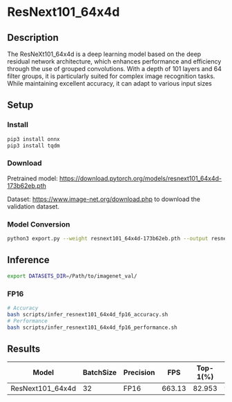 # ResNext101_64x4d

## Description

The ResNeXt101_64x4d is a deep learning model based on the deep residual network architecture, which enhances performance and efficiency through the use of grouped convolutions. With a depth of 101 layers and 64 filter groups, it is particularly suited for complex image recognition tasks. While maintaining excellent accuracy, it can adapt to various input sizes

## Setup

### Install

```bash
pip3 install onnx
pip3 install tqdm
```

### Download

Pretrained model: <https://download.pytorch.org/models/resnext101_64x4d-173b62eb.pth>

Dataset: <https://www.image-net.org/download.php> to download the validation dataset.

### Model Conversion

```bash
python3 export.py --weight resnext101_64x4d-173b62eb.pth --output resnext101_64x4d.onnx
```

## Inference

```bash
export DATASETS_DIR=/Path/to/imagenet_val/
```

### FP16

```bash
# Accuracy
bash scripts/infer_resnext101_64x4d_fp16_accuracy.sh
# Performance
bash scripts/infer_resnext101_64x4d_fp16_performance.sh
```

## Results

| Model            | BatchSize | Precision | FPS    | Top-1(%) | Top-5(%) |
| ---------------- | --------- | --------- | ------ | -------- | -------- |
| ResNext101_64x4d | 32        | FP16      | 663.13 | 82.953   | 96.221   |
